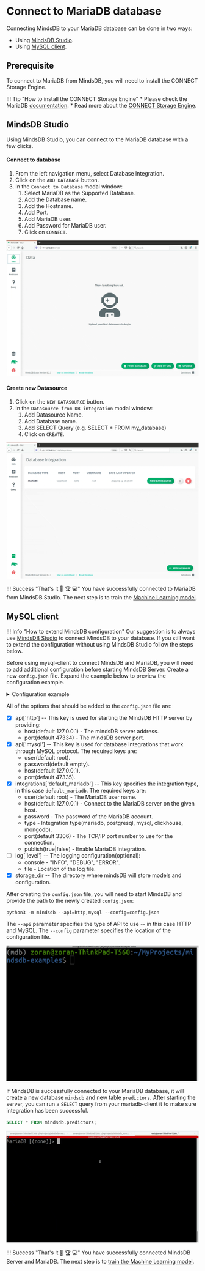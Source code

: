 # Connect to MariaDB database

Connecting MindsDB to your MariaDB database can be done in two ways:

* Using [MindsDB Studio](#mindsdb-studio).
* Using [MySQL client](#mysql-client).

## Prerequisite

To connect to MariaDB from MindsDB, you will need to install the CONNECT Storage Engine.

!!! Tip "How to install the CONNECT Storage Engine"
    * Please check the MariaDB <a href="https://mariadb.com/kb/en/installing-the-connect-storage-engine/" target="_blank">documentation</a>.
    * Read more about the <a href="https://mariadb.com/kb/en/introduction-to-the-connect-engine/" target="_blank">CONNECT Storage Engine</a>.

## MindsDB Studio

Using MindsDB Studio, you can connect to the MariaDB database with a few clicks.

#### Connect to database

1. From the left navigation menu, select Database Integration.
2. Click on the `ADD DATABASE` button.
3. In the `Connect to Database` modal window:
    1. Select MariaDB as the Supported Database.
    2. Add the Database name.
    3. Add the Hostname.
    4. Add Port.
    5. Add MariaDB user.
    6. Add Password for MariaDB user.
    7. Click on `CONNECT`.


![Connect to MariaDB](/assets/data/mariadb.gif)

#### Create new Datasource

1. Click on the `NEW DATASOURCE` button.
2. In the `Datasource from DB integration` modal window:
    1. Add Datasource Name.
    2. Add Database name.
    3. Add SELECT Query (e.g. SELECT * FROM my_database)
    4. Click on `CREATE`.

![Create MariaDB Datasource](/assets/data/mariadb-ds.gif)

!!! Success "That's it :tada: :trophy:  :computer:"
    You have successfully connected to MariaDB from MindsDB Studio. The next step is to train the [Machine Learning model](/model/train).

## MySQL client

!!! Info "How to extend MindsDB configuration"
    Our suggestion is to always use [MindsDB Studio](/datasources/mariadb/#mindsdb-studio) to connect MindsDB to your database. If you still want to extend the configuration without using MindsDB Studio follow the steps below.

Before using mysql-client to connect MindsDB and MariaDB, you will need to add additional configuration before starting MindsDB Server. Create a new `config.json` file. Expand the example below to preview the configuration example.

<details class="success">
   <summary> Configuration example</summary> 
```json
{
   "api": {
       "http": {
           "host": "127.0.0.1",
           "port": "47334"
       },
       "mysql": {
           "host": "127.0.0.1",
           "password": "",
           "port": "47335",
           "user": "root"
       }
   },
   "config_version": "1.4",
   "debug": true,
   "integrations": {
       "default_mariadb": {
           "host": "localhost",
           "password": "pass",
           "port": 3306,
           "publish": true,
           "type": "mariadb",
           "user": "root"
       }
   },
   "log": {
       "level": {
           "console": "DEBUG",
           "file": "INFO"
       }
   },
   "storage_dir": "/storage"
}
```       
</details>

All of the options that should be added to the `config.json` file are:

* [x] api['http'] -- This key is used for starting the MindsDB HTTP server by providing:
    * host(default 127.0.0.1) - The mindsDB server address.
    * port(default 47334) - The mindsDB server port.
* [x] api['mysql'] -- This key is used for database integrations that work through MySQL protocol. The required keys are:
    * user(default root).
    * password(default empty).
    * host(default 127.0.0.1).
    * port(default 47335).
* [x] integrations['default_mariadb'] -- This key specifies the integration type, in this case `default_mariadb`. The required keys are:
    * user(default root) - The MariaDB user name.
    * host(default 127.0.0.1) - Connect to the MariaDB server on the given host.
    * password - The password of the MariaDB account.
    * type - Integration type(mariadb, postgresql, mysql, clickhouse, mongodb).
    * port(default 3306) - The TCP/IP port number to use for the connection.
    * publish(true|false) - Enable MariaDB integration.
* [ ] log['level'] -- The logging configuration(optional):
    * console - "INFO", "DEBUG", "ERROR".
    * file - Location of the log file.
* [x] storage_dir -- The directory where mindsDB will store models and configuration.

After creating the `config.json` file, you will need to start MindsDB and provide the path to the newly created `config.json`:

```
python3 -m mindsdb --api=http,mysql --config=config.json
```

The `--api` parameter specifies the type of API to use -- in this case HTTP and MySQL. The `--config` parameter specifies the location of the configuration file.

![Start MindsDB with config](/assets/data/start-config.gif)

If MindsDB is successfully connected to your MariaDB database, it will create a new database `mindsdb` and new table `predictors`.
After starting the server, you can run a `SELECT` query from your mariadb-client it to make sure integration has been successful.

```sql
SELECT * FROM mindsdb.predictors;
```

![SELECT from MindsDB predictors table](/assets/data/mariadb-select.gif)

!!! Success "That's it :tada: :trophy:  :computer:"
    You have successfully connected MindsDB Server and MariaDB. The next step is to [train the Machine Learning model](/model/mariadb).

